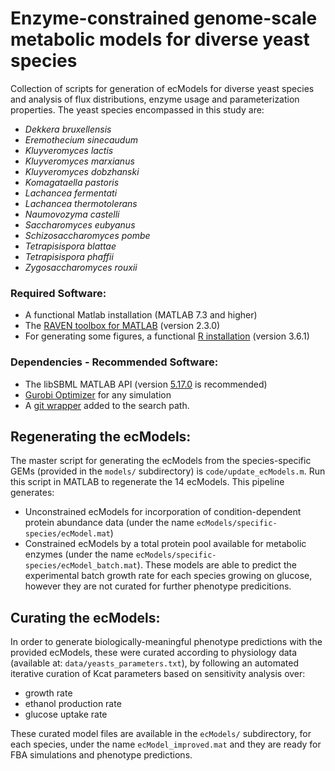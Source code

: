 # Enzyme-constrained genome-scale metabolic models for diverse yeast species
Collection of scripts for generation of ecModels for diverse yeast species and analysis of flux distributions, enzyme usage and parameterization properties. The yeast species encompassed in this study are:
- *Dekkera bruxellensis*
- *Eremothecium sinecaudum*
- *Kluyveromyces lactis*
- *Kluyveromyces marxianus*
- *Kluyveromyces dobzhanski*
- *Komagataella pastoris*
- *Lachancea fermentati*
- *Lachancea thermotolerans*
- *Naumovozyma castelli*
- *Saccharomyces eubyanus*
- *Schizosaccharomyces pombe*
- *Tetrapisispora blattae*
- *Tetrapisispora phaffii*
- *Zygosaccharomyces rouxii*

### Required Software:
* A functional Matlab installation (MATLAB 7.3 and higher)
* The [RAVEN toolbox for MATLAB](https://github.com/SysBioChalmers/RAVEN) (version 2.3.0)
* For generating some figures, a functional [R installation](https://www.r-project.org/) (version 3.6.1)

### Dependencies - Recommended Software:
* The libSBML MATLAB API (version [5.17.0](https://sourceforge.net/projects/sbml/files/libsbml/5.17.0/stable/MATLAB%20interface/) is recommended)
* [Gurobi Optimizer](http://www.gurobi.com/registration/download-reg) for any simulation
* A [git wrapper](https://github.com/manur/MATLAB-git) added to the search path.

## Regenerating the ecModels:
The master script for generating the ecModels from the species-specific GEMs (provided in the `models/` subdirectory) is `code/update_ecModels.m`. Run this  script in MATLAB to regenerate the 14 ecModels. This pipeline generates:
- Unconstrained ecModels for incorporation of condition-dependent protein abundance data (under the name `ecModels/specific-species/ecModel.mat`)
- Constrained ecModels by a total protein pool available for metabolic enzymes (under the name `ecModels/specific-species/ecModel_batch.mat`). These models are able to predict the experimental batch growth rate for each species growing on glucose, however they are not curated for further phenotype predicitions.

## Curating the ecModels:
In order to generate biologically-meaningful phenotype predictions with the provided ecModels, these were curated according to physiology data (available at: `data/yeasts_parameters.txt`), by following an automated iterative curation of Kcat parameters based on sensitivity analysis over:
- growth rate
- ethanol production rate
- glucose uptake rate 

These curated model files are available in the `ecModels/` subdirectory, for each species, under the name `ecModel_improved.mat` and they are ready for FBA simulations and phenotype predictions.
